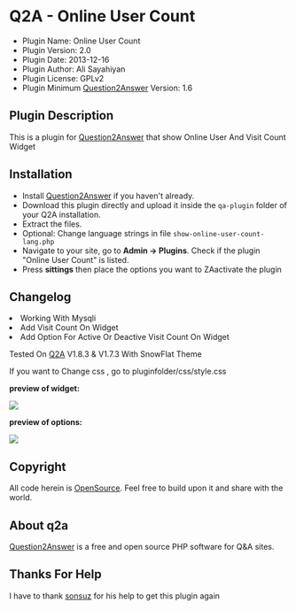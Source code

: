 # Q2A - Online User Count

- Plugin Name: Online User Count
- Plugin Version: 2.0
- Plugin Date: 2013-12-16
- Plugin Author: Ali Sayahiyan
- Plugin License: GPLv2
- Plugin Minimum <a href="http://www.question2answer.org/">Question2Answer</a> Version: 1.6

Plugin Description
------------
This is a plugin for <a href="http://www.question2answer.org/">Question2Answer</a> that show Online User And Visit Count Widget

Installation
------------
- Install <a href="http://www.question2answer.org/">Question2Answer</a> if you haven't already.
- Download this plugin directly and upload it inside the `qa-plugin` folder of your Q2A installation.
- Extract the files.
- Optional: Change language strings in file ```show-online-user-count-lang.php```
- Navigate to your site, go to **Admin -> Plugins**. Check if the plugin "Online User Count" is listed.
- Press **sittings** then place the options you want to ZAactivate the plugin
  
Changelog
------------
<li>Working With Mysqli</li>
<li>Add Visit Count On Widget</li>
<li> Add Option For Active Or Deactive Visit Count On Widget</li>
</p>
Tested On <a href="http://www.question2answer.org/">Q2A</a> V1.8.3 & V1.7.3 With SnowFlat Theme
</p>
If you want to Change css , go to pluginfolder/css/style.css
</p>
<b>preview of widget:</b>
</p>
<img src="http://196.221.149.40/img/OnlineUserCountWidget.jpg">
</p>
</p>
</p>
<b>preview of options:</b>
</p>
<img src="http://196.221.149.40/img/OnlineUserCount.jpg">

Copyright
---------
All code herein is <a href="http://www.gnu.org/licenses/gpl.html">OpenSource</a>. Feel free to build upon it and share with the world.

About q2a
---------
<a href="http://www.question2answer.org/">Question2Answer</a> is a free and open source PHP software for Q&A sites.

Thanks For Help
---------
I have to thank <a href="https://www.question2answer.org/qa/user/sonsuz">sonsuz</a> for his help to get this plugin again 
